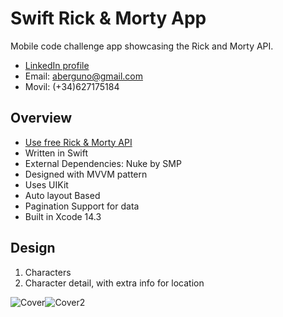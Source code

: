 # Swift Rick & Morty App

Mobile code challenge app showcasing the Rick and Morty API.

- [LinkedIn profile](https://www.linkedin.com/in/aberguno/)
- Email: aberguno@gmail.com
- Movil: (+34)627175184
  
## Overview
- [Use free Rick & Morty API](https://rickandmortyapi.com/)
- Written in Swift
- External Dependencies: Nuke by SMP
- Designed with MVVM pattern
- Uses UIKit
- Auto layout Based
- Pagination Support for data
- Built in Xcode 14.3

## Design

1. Characters
2. Character detail, with extra info for location

![Cover](https://github.com/arielBerguno/codeChallenge/assets/84141805/288191c4-f794-43ca-8440-a8e009963d35)![Cover2](https://github.com/arielBerguno/codeChallenge/assets/84141805/9496d9fd-66f6-4f31-909c-d529444daf91)
